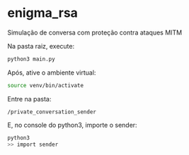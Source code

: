 # enigma_rsa
Simulação de conversa com proteção contra ataques MITM

Na pasta raiz, execute:
```bash
python3 main.py
```

Após, ative o ambiente virtual:
```bash
source venv/bin/activate
```

Entre na pasta:
```
/private_conversation_sender
```
E, no console do python3, importe o sender:

```bash
python3
>> import sender
```
